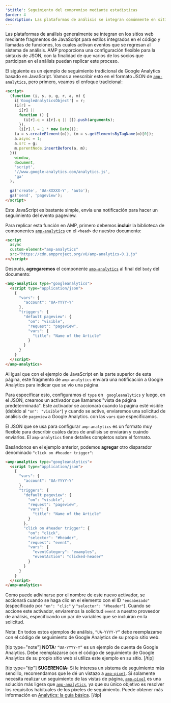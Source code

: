 ```yaml
---
'$title': Seguimiento del compromiso mediante estadísticas
$order: 4
description: Las plataformas de análisis se integran comúnmente en sitios web mediante fragmentos JavaScript en línea y llamadas de función, los cuales activan eventos que se envían al sistema de análisis.
---
```


Las plataformas de análisis generalmente se integran en los sitios web mediante fragmentos de JavaScript para estilos integrados en el código y llamadas de funciones, los cuales activan eventos que se regresan al sistema de análisis. AMP proporciona una configuración flexible para la sintaxis de JSON, con la finalidad de que varios de los socios que participan en el análisis puedan replicar este proceso.

El siguiente es un ejemplo de seguimiento tradicional de Google Analytics basado en JavaScript. Vamos a reescribir esto en el formato JSON de [`amp-analytics`](../../../../documentation/components/reference/amp-analytics.md), pero primero, veamos el enfoque tradicional:

```html
<script>
  (function (i, s, o, g, r, a, m) {
    i['GoogleAnalyticsObject'] = r;
    (i[r] =
      i[r] ||
      function () {
        (i[r].q = i[r].q || []).push(arguments);
      }),
      (i[r].l = 1 * new Date());
    (a = s.createElement(o)), (m = s.getElementsByTagName(o)[0]);
    a.async = 1;
    a.src = g;
    m.parentNode.insertBefore(a, m);
  })(
    window,
    document,
    'script',
    '//www.google-analytics.com/analytics.js',
    'ga'
  );

  ga('create', 'UA-XXXXX-Y', 'auto');
  ga('send', 'pageview');
</script>
```

Este JavaScript es bastante simple, envía una notificación para hacer un seguimiento del evento pageview.

Para replicar esta función en AMP, primero debemos **incluir** la biblioteca de componentes [`amp-analytics`](../../../../documentation/components/reference/amp-analytics.md) en el `<head>` de nuestro documento:

```html
<script
  async
  custom-element="amp-analytics"
  src="https://cdn.ampproject.org/v0/amp-analytics-0.1.js"
></script>
```

Después, **agregaremos** el componente [`amp-analytics`](../../../../documentation/components/reference/amp-analytics.md) al final del <code>body</code> del documento:

```html
<amp-analytics type="googleanalytics">
  <script type="application/json">
    {
      "vars": {
        "account": "UA-YYYY-Y"
      },
      "triggers": {
        "default pageview": {
          "on": "visible",
          "request": "pageview",
          "vars": {
            "title": "Name of the Article"
          }
        }
      }
    }
  </script>
</amp-analytics>
```

Al igual que con el ejemplo de JavaScript en la parte superior de esta página, este fragmento de <a><code>amp-analytics</code></a> enviará una notificación a Google Analytics para indicar que se vio una página.

Para especificar esto, configuramos el `type` en ` googleanalytics` y luego, en el JSON, creamos un activador que llamamos "vista de página predeterminada". Este activador se accionará cuando la página esté visible (debido al `"on": "visible"`) y cuando se active, enviaremos una solicitud de análisis de <code>pageview</code> a Google Analytics. con las <code>vars</code> que especificamos.

El JSON que se usa para configurar <a><code data-md-type="codespan">amp-analytics</code></a> es un formato muy flexible para describir cuáles datos de análisis se enviarán y cuándo enviarlos. El <a><code>amp-analytics</code></a> tiene detalles completos sobre el formato.

Basándonos en el ejemplo anterior, podemos <strong>agregar</strong> otro disparador denominado `"click on #header trigger"`:

```html
<amp-analytics type="googleanalytics">
  <script type="application/json">
    {
      "vars": {
        "account": "UA-YYYY-Y"
      },
      "triggers": {
        "default pageview": {
          "on": "visible",
          "request": "pageview",
          "vars": {
            "title": "Name of the Article"
          }
        },
        "click on #header trigger": {
          "on": "click",
          "selector": "#header",
          "request": "event",
          "vars": {
            "eventCategory": "examples",
            "eventAction": "clicked-header"
          }
        }
      }
    }
  </script>
</amp-analytics>
```

Como puede adivinarse por el nombre de este nuevo activador, se accionará cuando se haga clic en el elemento con el ID <code>"encabezado"</code> (especificado por `"en": "clic"` y <code>"selector": "#header"</code>). Cuando se accione este activador, enviaremos la solicitud `event` a nuestro proveedor de análisis, especificando un par de variables que se incluirán en la solicitud.

Nota: En todos estos ejemplos de análisis, `“UA-YYYY-Y”` debe reemplazarse con el código de seguimiento de Google Analytics de su propio sitio web.

[tip type="note"] **NOTA:** <code>“UA-YYYY-Y”</code> es un ejemplo de cuenta de Google Analytics. Debe reemplazarse con el código de seguimiento de Google Analytics de su propio sitio web si utiliza este ejemplo en su sitio. [/tip]

[tip type="tip"] **SUGERENCIA:** Si le interesa un sistema de seguimiento más sencillo, recomendamos que le dé un vistazo a [`amp-pixel`](../../../../documentation/components/reference/amp-pixel.md). Si solamente necesita realizar un seguimiento de las vistas de página, [`amp-pixel`](../../../../documentation/components/reference/amp-pixel.md) es una solución más ligera que [`amp-analytics`](../../../../documentation/components/reference/amp-analytics.md), ya que su único objetivo es resolver los requisitos habituales de los píxeles de seguimiento. Puede obtener más información en [Analytics: la guía básica](../../../../documentation/guides-and-tutorials/optimize-measure/configure-analytics/analytics_basics.md). [/tip]
